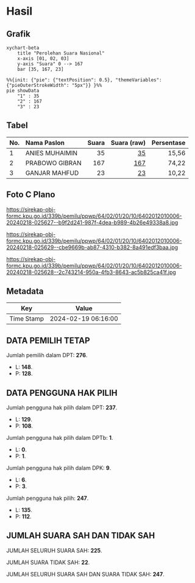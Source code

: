 # Hasil

## Grafik

```mermaid
xychart-beta
    title "Perolehan Suara Nasional"
    x-axis [01, 02, 03]
    y-axis "Suara" 0 --> 167
    bar [35, 167, 23]
```

```mermaid
%%{init: {"pie": {"textPosition": 0.5}, "themeVariables": {"pieOuterStrokeWidth": "5px"}} }%%
pie showData
    "1" : 35
    "2" : 167
    "3" : 23
```

## Tabel

| No. | Nama Paslon    | Suara | Suara (raw) | Persentase |
|:--- |:-------------- | -----:| -----------:| ----------:|
| 1   | ANIES MUHAIMIN | 35    | [35][p-1]   | 15,56      |
| 2   | PRABOWO GIBRAN | 167   | [167][p-2]  | 74,22      |
| 3   | GANJAR MAHFUD  | 23    | [23][p-3]   | 10,22      |


[p-1]: https://github.com/gigit-pemilu/pemilu-2024/blob/main/pilpres/hitung-suara/sub/64-kalimantan-timur/sub/02-kutai-kartanegara/sub/01-muara-muntai/sub/2010-jantur-selatan/sub/006-tps/sub/paslon-1.txt
[p-2]: https://github.com/gigit-pemilu/pemilu-2024/blob/main/pilpres/hitung-suara/sub/64-kalimantan-timur/sub/02-kutai-kartanegara/sub/01-muara-muntai/sub/2010-jantur-selatan/sub/006-tps/sub/paslon-2.txt
[p-3]: https://github.com/gigit-pemilu/pemilu-2024/blob/main/pilpres/hitung-suara/sub/64-kalimantan-timur/sub/02-kutai-kartanegara/sub/01-muara-muntai/sub/2010-jantur-selatan/sub/006-tps/sub/paslon-3.txt

## Foto C Plano

https://sirekap-obj-formc.kpu.go.id/339b/pemilu/ppwp/64/02/01/20/10/6402012010006-20240218-025627--b9f2d241-987f-4dea-b989-4b26e49338a8.jpg

https://sirekap-obj-formc.kpu.go.id/339b/pemilu/ppwp/64/02/01/20/10/6402012010006-20240218-025629--cbe9669b-ab87-4310-b382-8a491edf3baa.jpg

https://sirekap-obj-formc.kpu.go.id/339b/pemilu/ppwp/64/02/01/20/10/6402012010006-20240218-025628--2c743214-950a-4fb3-8643-ac5b825ca41f.jpg


## Metadata

| Key        | Value               |
| ---------- | ------------------- |
| Time Stamp | 2024-02-19 06:16:00 |


## DATA PEMILIH TETAP

Jumlah pemilih dalam DPT: **276**.
 * L: **148**.
 * P: **128**.

## DATA PENGGUNA HAK PILIH

Jumlah pengguna hak pilih dalam DPT: **237**.
 * L: **129**.
 * P: **108**.

Jumlah pengguna hak pilih dalam DPTb: **1**.
 * L: **0**.
 * P: **1**.

Jumlah pengguna hak pilih dalam DPK: **9**.
 * L: **6**.
 * P: **3**.

Jumlah pengguna hak pilih: **247**.
 * L: **135**.
 * P: **112**.

## JUMLAH SUARA SAH DAN TIDAK SAH

JUMLAH SELURUH SUARA SAH: **225**.

JUMLAH SUARA TIDAK SAH: **22**.

JUMLAH SELURUH SUARA SAH DAN SUARA TIDAK SAH: **247**.


